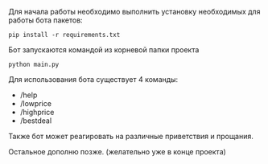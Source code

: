 Для начала работы необходимо выполнить установку необходимых для работы бота пакетов:

```
pip install -r requirements.txt
```

Бот запускаются командой из корневой папки проекта

```
python main.py
```

Для использования бота существует 4 команды:
* /help
* /lowprice
* /highprice
* /bestdeal

Также бот может реагировать на различные приветствия и прощания.

Остальное дополню позже. (желательно уже в конце проекта)